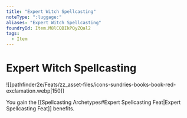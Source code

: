 ```yaml
---
title: "Expert Witch Spellcasting"
noteType: ":luggage:"
aliases: "Expert Witch Spellcasting"
foundryId: Item.M8lCQBIkPQyZQal2
tags:
  - Item
---
```


# Expert Witch Spellcasting
![[pathfinder2e/Feats/zz_asset-files/icons-sundries-books-book-red-exclamation.webp|150]]

You gain the [[Spellcasting Archetypes#Expert Spellcasting Feat|Expert Spellcasting Feat]] benefits.
